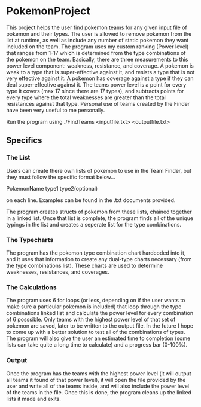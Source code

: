 # PokemonProject
This project helps the user find pokemon teams for any given input file of pokemon and their types. The user is allowed to remove pokemon from the list at runtime, as well as include any number of static pokemon they want included on the team. The program uses my custom ranking (Power level) that ranges from 1-17 which is determined from the type combinations of the pokemon on the team. Basically, there are three measurements to this power level component: weakness, resistance, and coverage. A pokemon is weak to a type that is super-effective against it, and resists a type that is not very effective against it. A pokemon has coverage against a type if they can deal super-effective against it. The teams power level is a point for every type it covers (max 17 since there are 17 types), and subtracts points for every type where the total weaknesses are greater than the total resistances against that type. Personal use of teams created by the Finder have been very useful to me personally.

Run the program using ./FindTeams <inputfile.txt> <outputfile.txt>

## Specifics
### The List
Users can create there own lists of pokemon to use in the Team Finder, but they must follow the specific format below...

PokemonName type1 type2(optional)

on each line. Examples can be found in the .txt documents provided.

The program creates structs of pokemon from these lists, chained together in a linked list. Once that list is complete, the program finds all of the unique typings in the list and creates a seperate list for the type combinations.

### The Typecharts
The program has the pokemon type combination chart hardcoded into it, and it uses that information to create any dual-type charts necessary (from the type combinations list). These charts are used to determine weaknesses, resistances, and coverages.

### The Calculations
The program uses 6 for loops (or less, depending on if the user wants to make sure a particular pokemon is included) that loop through the type combinations linked list and calculate the power level for every combination of 6 posssible. Only teams with the highest power level of that set of pokemon are saved, later to be written to the output file. In the future I hope to come up with a better solution to test all of the combinations of types. The program will also give the user an estimated time to completion (some lists can take quite a long time to calculate) and a progress bar (0-100%).

### Output
Once the program has the teams with the highest power level (it will output all teams it found of that power level), it will open the file provided by the user and write all of the teams inside, and will also include the power level of the teams in the file. Once this is done, the program cleans up the linked lists it made and exits.

